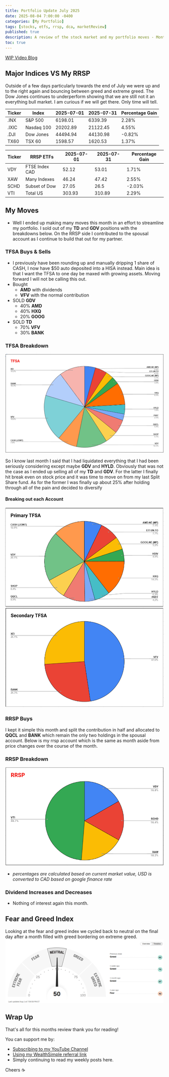 ```yaml
---
title: Portfolio Update July 2025
date: 2025-08-04 7:00:00 -0400
categories: [My Portfolio]
tags: [stocks, etfs, rrsp, dca, marketReview]
published: true
description: A review of the stock market and my portfolio moves - Month 11
toc: true
---
```


[WIP Video Blog]()

## Major Indices VS My RRSP

Outside of a few days particularly towards the end of July we were up and to the right again and bouncing between greed and extreme greed. The Dow Jones continues to underperform showing that we are still not it an everything bull market. I am curious if we will get there. Only time will tell.

  | **Ticker** | **Index**  | **2025-07-01** | **2025-07-31** | **Percentage Gain** |
  | ---------- | ---------- | -------------- | -------------- | ------------------- |
  | .INX       | S&P 500    | 6198.01        | 6339.39        | 2.28%               |
  | .IXIC      | Nasdaq 100 | 20202.89       | 21122.45       | 4.55%               |
  | .DJI       | Dow Jones  | 44494.94       | 44130.98       | -0.82%              |
  | TX60       | TSX 60     | 1598.57        | 1620.53        | 1.37%               |

  | **Ticker** | **RRSP ETFs**  | **2025-07-01** | **2025-07-31** | **Percentage Gain** |
  | ---------- | -------------- | -------------- | -------------- | ------------------- |
  | VDY        | FTSE Index CAD | 52.12          | 53.01          | 1.71%               |
  | XAW        | Many Indexes   | 46.24          | 47.42          | 2.55%               |
  | SCHD       | Subset of Dow  | 27.05          | 26.5           | -2.03%              |
  | VTI        | Total US       | 303.93         | 310.89         | 2.29%               |

## My Moves
- Well I ended up making many moves this month in an effort to streamline my portfolio. I sold out of my **TD** and **GDV** positions with the breakdowns below. On the RRSP side I contributed to the spousal account as I continue to build that out for my partner.

### TFSA Buys & Sells
  - I previously have been rounding up and manually dripping 1 share of CASH, I now have $50 auto deposited into a HISA instead. Main idea is that I want the TFSA to one day be maxed with growing assets. Moving forward I will not be calling this out.
  - Bought
    - **AMD** with dividends
    - **VFV** with the normal contribution
  - SOLD **GDV**
    - 40% **AMD**
    - 40% **HXQ**
    - 20% **GOOG**
  - SOLD **TD**
    - 70% **VFV**
    - 30% **BANK**

### TFSA Breakdown
![image](/assets/2025/2025-08-04-tfsa.PNG)

So I know last month I said that I had liquidated everything that I had been seriously considering except maybe **GDV** and **HYLD**. Obviously that was not the case as I ended up selling all of my **TD** and **GDV**. For the latter I finally hit break even on stock price and it was time to move on from my last Split Share fund. As for the former I was finally up about 25% after holding through all of the pain and decided to diversify

#### Breaking out each Account
![image](/assets/2025/2025-08-04-primary-tfsa.PNG)
![image](/assets/2025/2025-08-04-secondary-tfsa.PNG)

### RRSP Buys
I kept it simple this month and split the contribution in half and allocated to **QQCL** and **BANK** which remain the only two holdings in the spousal account. Below is my rrsp account which is the same as month aside from price changes over the course of the month.

### RRSP Breakdown
![image](/assets/2025/2025-08-04-rrsp.PNG)
- *percentages are calculated based on current market value, USD is converted to CAD based on google finance rate*

### Dividend Increases and Decreases
-  Nothing of interest again this month.

## Fear and Greed Index
Looking at the fear and greed index we cycled back to neutral on the final day after a month filled with greed bordering on extreme greed.
![image](/assets/2025/2025-08-04-fear-and-greed.PNG)

## Wrap Up

That's all for this months review thank you for reading!

You can support me by:
- [Subscribing to my YouTube Channel](https://www.youtube.com/@FinancialFreedomAnOdyssey?sub_confirmation=1)
- [Using my WealthSimple referral link](https://my.wealthsimple.com/app/public/trade-referral-signup?code=VUGTXQ)
- Simply continuing to read my weekly posts here.

Cheers ☕